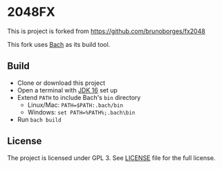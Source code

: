 # 2048FX

This is project is forked from https://github.com/brunoborges/fx2048

This fork uses [Bach](https://github.com/sormuras/bach) as its build tool.

## Build

- Clone or download this project
- Open a terminal with [JDK 16](https://jdk.java.net) set up
- Extend `PATH` to include Bach's `bin` directory
  - Linux/Mac: `PATH=$PATH:.bach/bin`
  - Windows: `set PATH=%PATH%;.bach\bin`
- Run `bach build`

## License

The project is licensed under GPL 3. See [LICENSE](https://raw.githubusercontent.com/brunoborges/fx2048/master/LICENSE) file for the full license.
